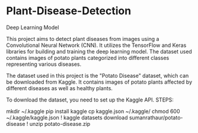 # Plant-Disease-Detection
Deep Learning Model

This project aims to detect plant diseases from images using a Convolutional Neural Network (CNN). It utilizes the TensorFlow and Keras libraries for building and training the deep learning model. The dataset used contains images of potato plants categorized into different classes representing various diseases.

The dataset used in this project is the "Potato Disease" dataset, which can be downloaded from Kaggle. It contains images of potato plants affected by different diseases as well as healthy plants.

To download the dataset, you need to set up the Kaggle API.
STEPS:

mkdir ~/.kaggle
pip install kaggle
cp kaggle.json ~/.kaggle/
chmod 600 ~/.kaggle/kaggle.json
! kaggle datasets download sumanrathaur/potato-disease
! unzip potato-disease.zip
